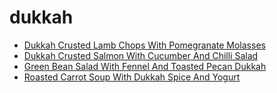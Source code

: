 # dukkah

 * [Dukkah Crusted Lamb Chops With Pomegranate Molasses](index/d/dukkah-crusted-lamb-chops-with-pomegranate-molasses-240666.json)
 * [Dukkah Crusted Salmon With Cucumber And Chilli Salad](index/d/dukkah-crusted-salmon-with-cucumber-and-chilli-salad.json)
 * [Green Bean Salad With Fennel And Toasted Pecan Dukkah](index/g/green-bean-salad-with-fennel-and-toasted-pecan-dukkah.json)
 * [Roasted Carrot Soup With Dukkah Spice And Yogurt](index/r/roasted-carrot-soup-with-dukkah-spice-and-yogurt-51134010.json)
